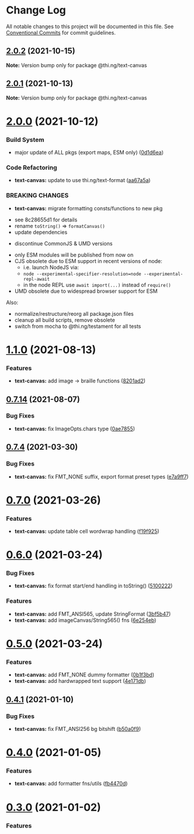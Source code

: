 # Change Log

All notable changes to this project will be documented in this file.
See [Conventional Commits](https://conventionalcommits.org) for commit guidelines.

## [2.0.2](https://github.com/thi-ng/umbrella/compare/@thi.ng/text-canvas@2.0.1...@thi.ng/text-canvas@2.0.2) (2021-10-15)

**Note:** Version bump only for package @thi.ng/text-canvas





## [2.0.1](https://github.com/thi-ng/umbrella/compare/@thi.ng/text-canvas@2.0.0...@thi.ng/text-canvas@2.0.1) (2021-10-13)

**Note:** Version bump only for package @thi.ng/text-canvas





# [2.0.0](https://github.com/thi-ng/umbrella/compare/@thi.ng/text-canvas@1.1.4...@thi.ng/text-canvas@2.0.0) (2021-10-12)


### Build System

* major update of ALL pkgs (export maps, ESM only) ([0d1d6ea](https://github.com/thi-ng/umbrella/commit/0d1d6ea9fab2a645d6c5f2bf2591459b939c09b6))


### Code Refactoring

* **text-canvas:** update to use thi.ng/text-format ([aa67a5a](https://github.com/thi-ng/umbrella/commit/aa67a5a27197b4c751bb5959cdcd2a238af2a825))


### BREAKING CHANGES

* **text-canvas:** migrate formatting consts/functions to new pkg

- see 8c28655d1 for details
- rename `toString()` => `formatCanvas()`
- update dependencies
* discontinue CommonJS & UMD versions

- only ESM modules will be published from now on
- CJS obsolete due to ESM support in recent versions of node:
  - i.e. launch NodeJS via:
  - `node --experimental-specifier-resolution=node --experimental-repl-await`
  - in the node REPL use `await import(...)` instead of `require()`
- UMD obsolete due to widespread browser support for ESM

Also:
- normalize/restructure/reorg all package.json files
- cleanup all build scripts, remove obsolete
- switch from mocha to @thi.ng/testament for all tests






#  [1.1.0](https://github.com/thi-ng/umbrella/compare/@thi.ng/text-canvas@1.0.3...@thi.ng/text-canvas@1.1.0) (2021-08-13) 

###  Features 

- **text-canvas:** add image -> braille functions ([8201ad2](https://github.com/thi-ng/umbrella/commit/8201ad2c83f32522fcb6fbf0d3d46925491aacc8)) 

##  [0.7.14](https://github.com/thi-ng/umbrella/compare/@thi.ng/text-canvas@0.7.13...@thi.ng/text-canvas@0.7.14) (2021-08-07) 

###  Bug Fixes 

- **text-canvas:** fix ImageOpts.chars type ([0ae7855](https://github.com/thi-ng/umbrella/commit/0ae78552be39f543e98f8716dc239c3ce9c50b7b)) 

##  [0.7.4](https://github.com/thi-ng/umbrella/compare/@thi.ng/text-canvas@0.7.3...@thi.ng/text-canvas@0.7.4) (2021-03-30) 

###  Bug Fixes 

- **text-canvas:** fix FMT_NONE suffix, export format preset types ([e7a9ff7](https://github.com/thi-ng/umbrella/commit/e7a9ff7391b2d30ead4b40fced9b76a089be632e))

# [0.7.0](https://github.com/thi-ng/umbrella/compare/@thi.ng/text-canvas@0.6.0...@thi.ng/text-canvas@0.7.0) (2021-03-26)

### Features

- **text-canvas:** update table cell wordwrap handling ([f19f925](https://github.com/thi-ng/umbrella/commit/f19f9251443bc609a28fe5776399c162bc75b9b8))

# [0.6.0](https://github.com/thi-ng/umbrella/compare/@thi.ng/text-canvas@0.5.1...@thi.ng/text-canvas@0.6.0) (2021-03-24)

### Bug Fixes

- **text-canvas:** fix format start/end handling in toString() ([5100222](https://github.com/thi-ng/umbrella/commit/5100222a874ce57ef1cd6892bf4e51faebf62dd1))

### Features

- **text-canvas:** add FMT_ANSI565, update StringFormat ([3bf5b47](https://github.com/thi-ng/umbrella/commit/3bf5b475cd75c9046804c81fb80b5f9e6d056fd0)) 
- **text-canvas:** add imageCanvas/String565() fns ([6e254eb](https://github.com/thi-ng/umbrella/commit/6e254ebf7acf6520551caf99aef3a0b93d06a519)) 

#  [0.5.0](https://github.com/thi-ng/umbrella/compare/@thi.ng/text-canvas@0.4.12...@thi.ng/text-canvas@0.5.0) (2021-03-24) 

###  Features 

- **text-canvas:** add FMT_NONE dummy formatter ([0b1f3bd](https://github.com/thi-ng/umbrella/commit/0b1f3bd88405aa89fdf344513bb43f7ac8a95e84))
- **text-canvas:** add hardwrapped text support ([4e171db](https://github.com/thi-ng/umbrella/commit/4e171db1e77269604578495170b05a5e0bfcbc95))

## [0.4.1](https://github.com/thi-ng/umbrella/compare/@thi.ng/text-canvas@0.4.0...@thi.ng/text-canvas@0.4.1) (2021-01-10)

### Bug Fixes

- **text-canvas:** fix FMT_ANSI256 bg bitshift ([b50a0f9](https://github.com/thi-ng/umbrella/commit/b50a0f9c0464774f3b62888d718da89381b3014c)) 

#  [0.4.0](https://github.com/thi-ng/umbrella/compare/@thi.ng/text-canvas@0.3.0...@thi.ng/text-canvas@0.4.0) (2021-01-05) 

###  Features 

- **text-canvas:** add formatter fns/utils ([fb4470d](https://github.com/thi-ng/umbrella/commit/fb4470d5a708e3d1f700bab5274463f754489940)) 

#  [0.3.0](https://github.com/thi-ng/umbrella/compare/@thi.ng/text-canvas@0.2.36...@thi.ng/text-canvas@0.3.0) (2021-01-02) 

###  Features
